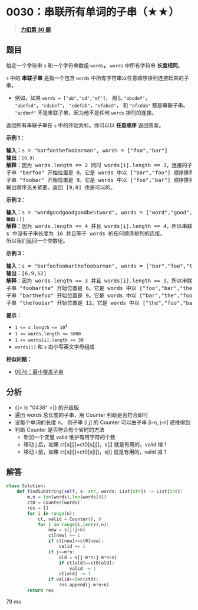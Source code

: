 # 0030：串联所有单词的子串（★★）


> <u>**[力扣第 30 题](https://leetcode.cn/problems/substring-with-concatenation-of-all-words/)**</u>

## 题目

<p>给定一个字符串 <code>s</code><strong> </strong>和一个字符串数组 <code>words</code><strong>。</strong> <code>words</code> 中所有字符串 <strong>长度相同</strong>。</p>

<p> <code>s</code><strong> </strong>中的 <strong>串联子串</strong> 是指一个包含  <code>words</code> 中所有字符串以任意顺序排列连接起来的子串。</p>

<ul>
<li>例如，如果 <code>words = ["ab","cd","ef"]</code>， 那么 <code>"abcdef"</code>， <code>"abefcd"</code>，<code>"cdabef"</code>， <code>"cdefab"</code>，<code>"efabcd"</code>， 和 <code>"efcdab"</code> 都是串联子串。 <code>"acdbef"</code> 不是串联子串，因为他不是任何 <code>words</code> 排列的连接。</li>
</ul>

<p>返回所有串联子串在 <code>s</code><strong> </strong>中的开始索引。你可以以 <strong>任意顺序</strong> 返回答案。</p>



<p><strong>示例 1：</strong></p>

<pre>
<strong>输入：</strong>s = "barfoothefoobarman", words = ["foo","bar"]
<strong>输出：</strong><code>[0,9]</code>
<strong>解释：</strong>因为 words.length == 2 同时 words[i].length == 3，连接的子字符串的长度必须为 6。
子串 "barfoo" 开始位置是 0。它是 words 中以 ["bar","foo"] 顺序排列的连接。
子串 "foobar" 开始位置是 9。它是 words 中以 ["foo","bar"] 顺序排列的连接。
输出顺序无关紧要。返回 [9,0] 也是可以的。
</pre>

<p><strong>示例 2：</strong></p>

<pre>
<strong>输入：</strong>s = "wordgoodgoodgoodbestword", words = ["word","good","best","word"]
<code><strong>输出：</strong>[]</code>
<strong>解释：</strong>因为<strong> </strong>words.length == 4 并且 words[i].length == 4，所以串联子串的长度必须为 16。
s 中没有子串长度为 16 并且等于 words 的任何顺序排列的连接。
所以我们返回一个空数组。
</pre>

<p><strong>示例 3：</strong></p>

<pre>
<strong>输入：</strong>s = "barfoofoobarthefoobarman", words = ["bar","foo","the"]
<strong>输出：</strong>[6,9,12]
<strong>解释：</strong>因为 words.length == 3 并且 words[i].length == 3，所以串联子串的长度必须为 9。
子串 "foobarthe" 开始位置是 6。它是 words 中以 ["foo","bar","the"] 顺序排列的连接。
子串 "barthefoo" 开始位置是 9。它是 words 中以 ["bar","the","foo"] 顺序排列的连接。
子串 "thefoobar" 开始位置是 12。它是 words 中以 ["the","foo","bar"] 顺序排列的连接。</pre>



<p><strong>提示：</strong></p>

<ul>
<li><code>1 &lt;= s.length &lt;= 10<sup>4</sup></code></li>
<li><code>1 &lt;= words.length &lt;= 5000</code></li>
<li><code>1 &lt;= words[i].length &lt;= 30</code></li>
<li><code>words[i]</code> 和 <code>s</code> 由小写英文字母组成</li>
</ul>


**相似问题：**
- [0076：最小覆盖子串](/leetcode/0076)


## 分析

- {{< lc "0438" >}} 的升级版
- 遍历 words 总长度的子串，用 Counter 判断是否符合即可
- 设每个单词的长度 n， 则子串 [i,j] 的 Counter 可以由子串 [i-n, j-n] 递推得到
- 判断 Counter 是否符合有个省时的方法
	- 新加一个变量 valid 维护有用字符的个数
	- 移动 j 后，如果 ct[s[j]]=ct0[s[j]]，s[j] 就是有用的，valid 增 1
	- 移动 i 前，如果 ct[s[i]]=ct0[s[i]]，s[i] 就是有用的，valid 减 1
## 解答

```python
class Solution:
    def findSubstring(self, s: str, words: List[str]) -> List[int]:
        m,n = len(words),len(words[0])
        ct0 = Counter(words)
        res = []
        for i in range(n):
            ct, valid = Counter(), 0
            for j in range(i,len(s),n):
                new = s[j:j+n]
                ct[new] += 1
                if ct[new]==ct0[new]:
                    valid += 1
                if j>=m*n:
                    old = s[j-m*n:j-m*n+n]
                    if ct[old]==ct0[old]:
                        valid -= 1
                    ct[old] -= 1
                if valid==len(ct0):
                    res.append(j-m*n+n)
        return res
```
79 ms
